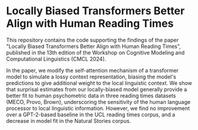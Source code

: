 # Locally Biased Transformers Better Align with Human Reading Times

This repository contains the code supporting the findings of the paper "Locally Biased Transformers Better Align with Human Reading Times", published in the 13th edition of the Workshop on Cognitive Modeling and Computational Linguistics (CMCL 2024).

In the paper, we modify the self-attention mechanism of a transformer model to simulate a lossy context representation, biasing the model's predictions to give additional weight to the local linguistic context. We show that surprisal estimates from our locally-biased model generally provide a better fit to human psychometric data in three reading times datasets (MECO, Provo, Brown), underscoring the sensitivity of the human language processor to local linguistic information. However, we find no improvement over a GPT-2-based baseline in the UCL reading times corpus, and a decrease in model fit in the Natural Stories corpus.
